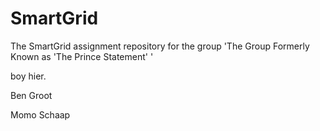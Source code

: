 # SmartGrid
The SmartGrid assignment repository for the group 'The Group Formerly Known as 'The Prince Statement' '

boy hier.

Ben Groot

Momo Schaap
